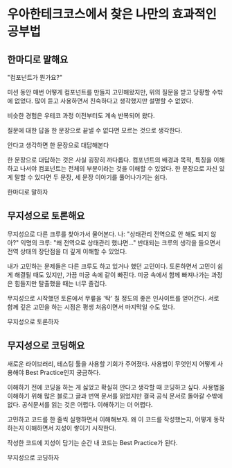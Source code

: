# 우아한테크코스에서 찾은 나만의 효과적인 공부법

## 한마디로 말해요

"컴포넌트가 뭔가요?"

미션 동안 매번 어떻게 컴포넌트를 만들지 고민해왔지만, 위의 질문을 받고 당황할 수밖에 없었다.
많이 듣고 사용하면서 친숙하다고 생각했지만 설명할 수 없었다.

비슷한 경험은 우테코 과정 이전부터도 계속 반복되어 왔다.

질문에 대한 답을 한 문장으로 끝낼 수 없다면 모르는 것으로 생각한다.

안다고 생각하면 한 문장으로 대답해본다

한 문장으로 대답하는 것은 사실 굉장히 까다롭다.
컴포넌트의 배경과 목적, 특징을 이해하고 나서야 컴포넌트는 전체의 부분이라는 것을 이해할 수 있었다.
한 문장으로 자신 있게 말할 수 있다면 두 문장, 세 문장 이야기를 풀어나가기는 쉽다.

한마디로 말하자

## 무지성으로 토론해요

무지성으로 다른 크루를 찾아가서 물어본다.
나: "상태관리 전역으로 안 해도 되지 않아?"
익명의 크루: "왜 전역으로 상태관리 했냐면..."
반대되는 크루의 생각을 들으면서 전역 상태의 장단점을 더 깊게 이해할 수 있었다.

내가 고민하는 문제들은 다른 크루도 하고 있거나 했던 고민이다.
토론하면서 고민이 쉽게 해결될 때도 있지만, 가끔 미궁 속에 같이 빠진다.
미궁 속에서 함께 빠져나가는 과정은 힘들지만 탈출했을 때는 너무 즐겁다.

무지성으로 시작했던 토론에서 무릎을 '탁' 칠 정도의 좋은 인사이트를 얻어간다.
서로 함께 깊은 고민을 하는 시점은 평생 처음이면서 마지막일 수도 있다.

무지성으로 토론하자

## 무지성으로 코딩해요

새로운 라이브러리, 테스팅 툴을 사용할 기회가 주어졌다.
사용법이 무엇인지 어떻게 사용해야 Best Practice인지 궁금하다.

이해하기 전에 코딩을 하는 게 싫었고 확실히 안다고 생각할 때 코딩하고 싶다.
사용법을 이해하기 위해 많은 블로그 글과 번역 문서를 읽었지만 결국 공식 문서로 돌아갈 수밖에 없다.
공식문서를 읽는 것은 어렵다. 이해하기는 더 어렵다.

고민하고 코드를 한 줄씩 실행하면서 이해해보자.
왜 이 코드를 작성했는지, 어떻게 동작하는지 이해하면서 지성이 쌓이기 시작한다.

작성한 코드에 지성이 담기는 순간 내 코드는 Best Practice가 된다.

무지성으로 코딩하자
